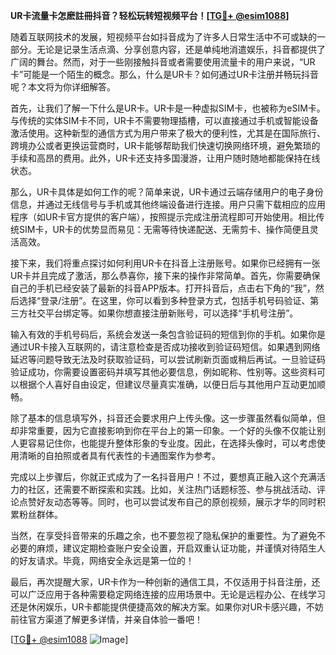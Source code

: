 **UR卡流量卡怎麽註冊抖音？轻松玩转短视频平台！[[TG💪+ @esim1088](https://t.me/s/esim1088)]**

随着互联网技术的发展，短视频平台如抖音成为了许多人日常生活中不可或缺的一部分。无论是记录生活点滴、分享创意内容，还是单纯地消遣娱乐，抖音都提供了广阔的舞台。然而，对于一些刚接触抖音或者需要使用流量卡的用户来说，“UR卡”可能是一个陌生的概念。那么，什么是UR卡？如何通过UR卡注册并畅玩抖音呢？本文将为你详细解答。

首先，让我们了解一下什么是UR卡。UR卡是一种虚拟SIM卡，也被称为eSIM卡。与传统的实体SIM卡不同，UR卡不需要物理插槽，可以直接通过手机或智能设备激活使用。这种新型的通信方式为用户带来了极大的便利性，尤其是在国际旅行、跨境办公或者更换运营商时，UR卡能够帮助我们快速切换网络环境，避免繁琐的手续和高昂的费用。此外，UR卡还支持多国漫游，让用户随时随地都能保持在线状态。

那么，UR卡具体是如何工作的呢？简单来说，UR卡通过云端存储用户的电子身份信息，并通过无线信号与手机或其他终端设备进行连接。用户只需下载相应的应用程序（如UR卡官方提供的客户端），按照提示完成注册流程即可开始使用。相比传统SIM卡，UR卡的优势显而易见：无需等待快递配送、无需剪卡、操作简便且灵活高效。

接下来，我们将重点探讨如何利用UR卡在抖音上注册账号。如果你已经拥有一张UR卡并且完成了激活，那么恭喜你，接下来的操作非常简单。首先，你需要确保自己的手机已经安装了最新的抖音APP版本。打开抖音后，点击右下角的“我”，然后选择“登录/注册”。在这里，你可以看到多种登录方式，包括手机号码验证、第三方社交平台绑定等。如果你想直接注册新账号，可以选择“手机号注册”。

输入有效的手机号码后，系统会发送一条包含验证码的短信到你的手机。如果你是通过UR卡接入互联网的，请注意检查是否成功接收到验证码短信。如果遇到网络延迟等问题导致无法及时获取验证码，可以尝试刷新页面或稍后再试。一旦验证码验证成功，你需要设置密码并填写其他必要信息，例如昵称、性别等。这些资料可以根据个人喜好自由设定，但建议尽量真实准确，以便日后与其他用户互动更加顺畅。

除了基本的信息填写外，抖音还会要求用户上传头像。这一步骤虽然看似简单，但却非常重要，因为它直接影响到你在平台上的第一印象。一个好的头像不仅能让别人更容易记住你，也能提升整体形象的专业度。因此，在选择头像时，可以考虑使用清晰的自拍照或者具有代表性的卡通图案作为参考。

完成以上步骤后，你就正式成为了一名抖音用户！不过，要想真正融入这个充满活力的社区，还需要不断探索和实践。比如，关注热门话题标签、参与挑战活动、评论点赞好友动态等等。同时，也可以尝试发布自己的原创视频，展示才华的同时积累粉丝群体。

当然，在享受抖音带来的乐趣之余，也不要忽视了隐私保护的重要性。为了避免不必要的麻烦，建议定期检查账户安全设置，开启双重认证功能，并谨慎对待陌生人的好友请求。毕竟，网络安全永远是第一位的！

最后，再次提醒大家，UR卡作为一种创新的通信工具，不仅适用于抖音注册，还可以广泛应用于各种需要稳定网络连接的应用场景中。无论是远程办公、在线学习还是休闲娱乐，UR卡都能提供便捷高效的解决方案。如果你对UR卡感兴趣，不妨前往官方渠道了解更多详情，并亲自体验一番吧！

[[TG💪+ @esim1088](https://t.me/s/esim1088) ![Image](https://i.postimg.cc/4NQfJmqS/Snipaste-2025-05-13-00-14-12.png)]